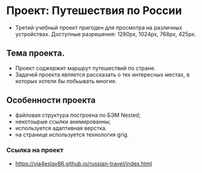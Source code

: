 # Проект: Путешествия по России
* Третий учебный проект пригоден для просмотра на различных устройствах. Доступные разрешения: 1280px, 1024px, 768px, 425px.

## Тема проекта.
* Проект соджержит маршрут путешествий по стране.
* Задачей проекта является рассказать о тех интересных местах, в которых хотели бы побьывать многие.

## Особенности проекта

* файловая структура построена по БЭМ Nested;
* некотоырые ссылки анимированны;
* используется адаптивная верстка.
* на странице используется технология grig.

### Ссылка на проект
* https://vja4eslav86.github.io/russian-travel/index.html